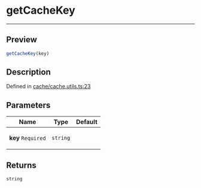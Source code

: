 

# getCacheKey

<div class="api-docs__separator" data-reactroot="">

---

</div><div class="api-docs__section">

## Preview

</div><div class="api-docs__preview fn">

```ts
getCacheKey(key)
```

</div><div class="api-docs__section">

## Description

</div><div class="api-docs__description"><span class="api-docs__do-not-parse">



</span></div><p class="api-docs__definition">

Defined in [cache/cache.utils.ts:23](https://github.com/BetterTyped/hyper-fetch/blob/d6c03b85/packages/core/src/cache/cache.utils.ts#L23)

</p><div class="api-docs__section">

## Parameters

</div><div class="api-docs__parameters"><table><thead><tr><th>Name</th><th>Type</th><th>Default</th></tr></thead><tbody><tr param-data="key"><td class="api-docs__param-name required">

**key** `Required`

</td><td class="api-docs__param-type">

`string`

</td><td class="api-docs__param-default">



</td></tr></tbody></table></div><div class="api-docs__section">

## Returns

</div><div class="api-docs__returns">

```ts
string
```

</div>